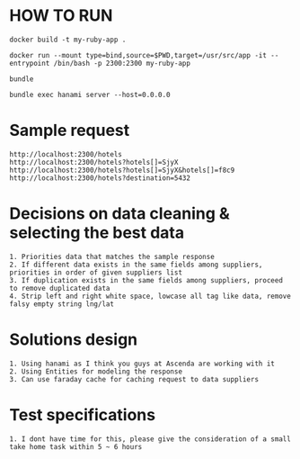 # HOW TO RUN

	docker build -t my-ruby-app .

	docker run --mount type=bind,source=$PWD,target=/usr/src/app -it --entrypoint /bin/bash -p 2300:2300 my-ruby-app

	bundle

	bundle exec hanami server --host=0.0.0.0

# Sample request
	http://localhost:2300/hotels
	http://localhost:2300/hotels?hotels[]=SjyX
	http://localhost:2300/hotels?hotels[]=SjyX&hotels[]=f8c9
	http://localhost:2300/hotels?destination=5432

# Decisions on data cleaning & selecting the best data

	1. Priorities data that matches the sample response
	2. If different data exists in the same fields among suppliers, priorities in order of given suppliers list
	3. If duplication exists in the same fields among suppliers, proceed to remove duplicated data
	4. Strip left and right white space, lowcase all tag like data, remove falsy empty string lng/lat

# Solutions design

	1. Using hanami as I think you guys at Ascenda are working with it
	2. Using Entities for modeling the response
	3. Can use faraday cache for caching request to data suppliers

# Test specifications

	1. I dont have time for this, please give the consideration of a small take home task within 5 ~ 6 hours
